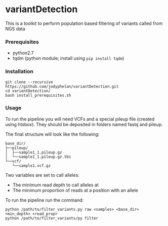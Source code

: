 # variantDetection

This is a toolkit to perform population based filtering of variants called from NGS data

### Prerequisites
* python2.7
* tqdm (python module; install using ```pip install tqdm```)

### Installation
```
git clone --recursive https://github.com/jodyphelan/variantDetection.git
cd variantDetection/
bash install_prerequisites.sh
```

### Usage

To run the pipeline you will need VCFs and a special pileup file (created using htsbox).
They should be deposited in folders named fastq and pileup.

The final structure will look like the following:
```
base_dir/
├──pileup/
│  ├──sample1_1.pileup.gz
│  └──sample1_1.pileup.gz.tbi
└──vcf/
   └──sample1.vcf.gz
```

Two variables are set to call alleles:
 - The minimum read depth to call alleles at
 - The minimum proportion of reads at a position with an allele

To run the pipeline run the command:
```
python /path/to/filter_variants.py raw <samples> <base_dir> <min_depth> <read_prop>
python /path/to/filter_variants/py filter
```

